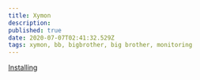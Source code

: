 ```yaml
---
title: Xymon
description: 
published: true
date: 2020-07-07T02:41:32.529Z
tags: xymon, bb, bigbrother, big brother, monitoring
---
```


[Installing](/misc/xymon/installing)